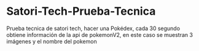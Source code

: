 # Satori-Tech-Prueba-Tecnica
Prueba tecnica de satori tech, hacer una Pokédex, cada 30 segundo obtiene información de la api de pokemonV2, en este caso se muestran 3 imágenes y el nombre del pokemon
